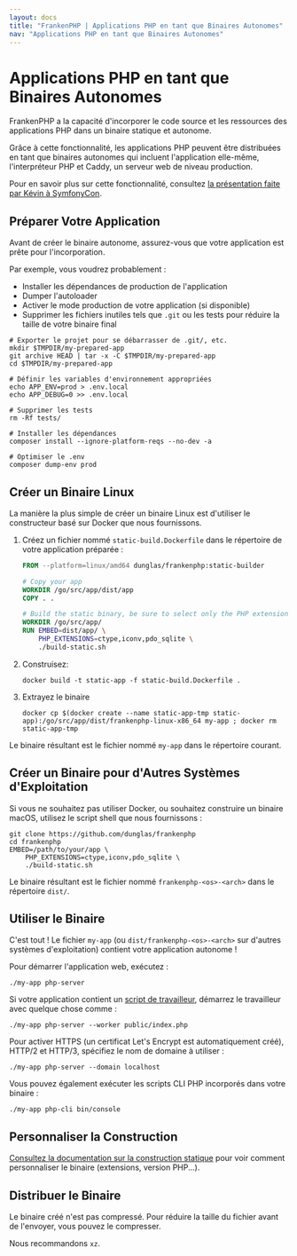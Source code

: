 ```yaml
---
layout: docs
title: "FrankenPHP | Applications PHP en tant que Binaires Autonomes"
nav: "Applications PHP en tant que Binaires Autonomes"
---
```

# Applications PHP en tant que Binaires Autonomes

FrankenPHP a la capacité d'incorporer le code source et les ressources des applications PHP dans un binaire statique et autonome.

Grâce à cette fonctionnalité, les applications PHP peuvent être distribuées en tant que binaires autonomes qui incluent l'application elle-même, l'interpréteur PHP et Caddy, un serveur web de niveau production.

Pour en savoir plus sur cette fonctionnalité, consultez [la présentation faite par Kévin à SymfonyCon](https://dunglas.dev/2023/12/php-and-symfony-apps-as-standalone-binaries/).

## Préparer Votre Application

Avant de créer le binaire autonome, assurez-vous que votre application est prête pour l'incorporation.

Par exemple, vous voudrez probablement :

* Installer les dépendances de production de l'application
* Dumper l'autoloader
* Activer le mode production de votre application (si disponible)
* Supprimer les fichiers inutiles tels que `.git` ou les tests pour réduire la taille de votre binaire final

```console
# Exporter le projet pour se débarrasser de .git/, etc.
mkdir $TMPDIR/my-prepared-app
git archive HEAD | tar -x -C $TMPDIR/my-prepared-app
cd $TMPDIR/my-prepared-app

# Définir les variables d'environnement appropriées
echo APP_ENV=prod > .env.local
echo APP_DEBUG=0 >> .env.local

# Supprimer les tests
rm -Rf tests/

# Installer les dépendances
composer install --ignore-platform-reqs --no-dev -a

# Optimiser le .env
composer dump-env prod
```

## Créer un Binaire Linux

La manière la plus simple de créer un binaire Linux est d'utiliser le constructeur basé sur Docker que nous fournissons.

1. Créez un fichier nommé `static-build.Dockerfile` dans le répertoire de votre application préparée :

    ```dockerfile
    FROM --platform=linux/amd64 dunglas/frankenphp:static-builder

    # Copy your app
    WORKDIR /go/src/app/dist/app
    COPY . .

    # Build the static binary, be sure to select only the PHP extensions you want
    WORKDIR /go/src/app/
    RUN EMBED=dist/app/ \
        PHP_EXTENSIONS=ctype,iconv,pdo_sqlite \
        ./build-static.sh
    ```

2. Construisez:

    ```console
    docker build -t static-app -f static-build.Dockerfile .
    ```

3. Extrayez le binaire

    ```console
    docker cp $(docker create --name static-app-tmp static-app):/go/src/app/dist/frankenphp-linux-x86_64 my-app ; docker rm static-app-tmp
    ```

Le binaire résultant est le fichier nommé `my-app` dans le répertoire courant.

## Créer un Binaire pour d'Autres Systèmes d'Exploitation

Si vous ne souhaitez pas utiliser Docker, ou souhaitez construire un binaire macOS, utilisez le script shell que nous fournissons :

```console
git clone https://github.com/dunglas/frankenphp
cd frankenphp
EMBED=/path/to/your/app \
    PHP_EXTENSIONS=ctype,iconv,pdo_sqlite \
    ./build-static.sh
```

Le binaire résultant est le fichier nommé `frankenphp-<os>-<arch>` dans le répertoire `dist/`.

## Utiliser le Binaire

C'est tout ! Le fichier `my-app` (ou `dist/frankenphp-<os>-<arch>` sur d'autres systèmes d'exploitation) contient votre application autonome !

Pour démarrer l'application web, exécutez :

```console
./my-app php-server
```

Si votre application contient un [script de travailleur](/fr/docs/worker/), démarrez le travailleur avec quelque chose comme :

```console
./my-app php-server --worker public/index.php
```

Pour activer HTTPS (un certificat Let's Encrypt est automatiquement créé), HTTP/2 et HTTP/3, spécifiez le nom de domaine à utiliser :

```console
./my-app php-server --domain localhost
```

Vous pouvez également exécuter les scripts CLI PHP incorporés dans votre binaire :

```console
./my-app php-cli bin/console
```

## Personnaliser la Construction

[Consultez la documentation sur la construction statique](/fr/docs/static/) pour voir comment personnaliser le binaire (extensions, version PHP...).

## Distribuer le Binaire

Le binaire créé n'est pas compressé. 
Pour réduire la taille du fichier avant de l'envoyer, vous pouvez le compresser.

Nous recommandons `xz`.
